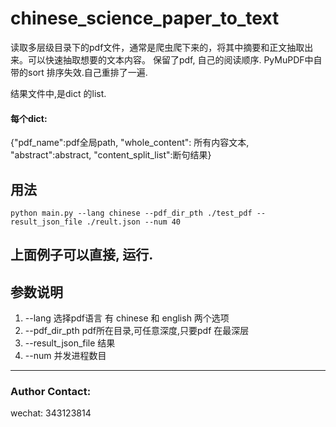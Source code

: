 # chinese_science_paper_to_text
读取多层级目录下的pdf文件，通常是爬虫爬下来的，将其中摘要和正文抽取出来。可以快速抽取想要的文本内容。
保留了pdf, 自己的阅读顺序. PyMuPDF中自带的sort 排序失效.自己重排了一遍.

结果文件中,是dict 的list.
#### 每个dict:
 {"pdf_name":pdf全局path, "whole_content": 所有内容文本, "abstract":abstract, "content_split_list":断句结果}

## 用法
```Python3
python main.py --lang chinese --pdf_dir_pth ./test_pdf --result_json_file ./reult.json --num 40
```
上面例子可以直接, 运行.
----------

## 参数说明
1. --lang 选择pdf语言 有 chinese 和 english 两个选项
2. --pdf_dir_pth  pdf所在目录,可任意深度,只要pdf 在最深层
3. --result_json_file 结果
4. --num 并发进程数目

----------
### Author Contact:  
wechat: 343123814
